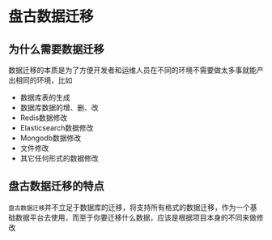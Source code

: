 # 盘古数据迁移

## 为什么需要数据迁移

数据迁移的本质是为了方便开发者和运维人员在不同的环境不需要做太多事就能产出相同的环境，比如

- 数据库表的生成
- 数据库数据的增、删、改
- Redis数据修改
- Elasticsearch数据修改
- Mongodb数据修改
- 文件修改
- 其它任何形式的数据修改

## 盘古数据迁移的特点

`盘古数据迁移`并不立足于数据库的迁移，将支持所有格式的数据迁移，作为一个基础数据平台去使用，而至于你要迁移什么数据，应该是根据项目本身的不同来做修改
